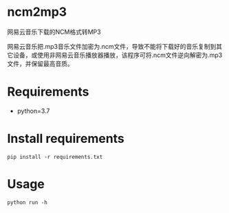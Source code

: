 # ncm2mp3
网易云音乐下载的NCM格式转MP3

网易云音乐把.mp3音乐文件加密为.ncm文件，导致不能将下载好的音乐复制到其它设备，或使用非网易云音乐播放器播放，该程序可将.ncm文件逆向解密为.mp3文件，并保留最高音质。


# Requirements
- python=3.7


# Install requirements
```
pip install -r requirements.txt
```

# Usage
```
python run -h
```

